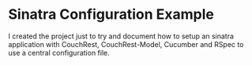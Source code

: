 Sinatra Configuration Example
=============================

I created the project just to try and document how to setup an sinatra application with CouchRest, CouchRest-Model, Cucumber and RSpec to use a central configuration file. 

